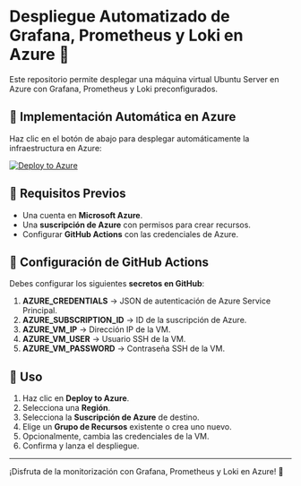 # Despliegue Automatizado de Grafana, Prometheus y Loki en Azure 🚀

Este repositorio permite desplegar una máquina virtual Ubuntu Server en Azure con Grafana, Prometheus y Loki preconfigurados.

## 🚀 **Implementación Automática en Azure**
Haz clic en el botón de abajo para desplegar automáticamente la infraestructura en Azure:

[![Deploy to Azure](https://aka.ms/deploytoazurebutton)](https://portal.azure.com/#create/Microsoft.Template/uri/https%3A%2F%2Fraw.githubusercontent.com%2FTU-USUARIO%2Fazure-deploy-monitoring%2Fmain%2Fazuredeploy.json)

## 📌 **Requisitos Previos**
- Una cuenta en **Microsoft Azure**.
- Una **suscripción de Azure** con permisos para crear recursos.
- Configurar **GitHub Actions** con las credenciales de Azure.

## 📜 **Configuración de GitHub Actions**
Debes configurar los siguientes **secretos en GitHub**:
1. **AZURE_CREDENTIALS** → JSON de autenticación de Azure Service Principal.
2. **AZURE_SUBSCRIPTION_ID** → ID de la suscripción de Azure.
3. **AZURE_VM_IP** → Dirección IP de la VM.
4. **AZURE_VM_USER** → Usuario SSH de la VM.
5. **AZURE_VM_PASSWORD** → Contraseña SSH de la VM.

## 📝 **Uso**

1. Haz clic en **Deploy to Azure**.
2. Selecciona una **Región**.
3. Selecciona la **Suscripción de Azure** de destino.
4. Elige un **Grupo de Recursos** existente o crea uno nuevo.
5. Opcionalmente, cambia las credenciales de la VM.
6. Confirma y lanza el despliegue.

---

¡Disfruta de la monitorización con Grafana, Prometheus y Loki en Azure! 🚀
